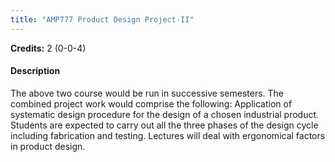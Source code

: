 ```yaml
---
title: "AMP777 Product Design Project-II"
---
```

**Credits:** 2 (0-0-4)

#### Description
The above two course would be run in successive semesters. The combined project work would comprise the following: Application of systematic design procedure for the design of a chosen industrial product. Students are expected to carry out all the three phases of the design cycle including fabrication and testing. Lectures will deal with ergonomical factors in product design.